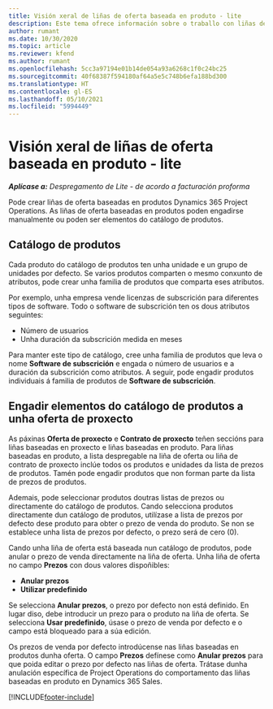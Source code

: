 ```yaml
---
title: Visión xeral de liñas de oferta baseada en produto - lite
description: Este tema ofrece información sobre o traballo con liñas de oferta baseada en produto.
author: rumant
ms.date: 10/30/2020
ms.topic: article
ms.reviewer: kfend
ms.author: rumant
ms.openlocfilehash: 5cc3a97194e01b14de054a93a6268c1f0c24bc25
ms.sourcegitcommit: 40f68387f594180af64a5e5c748b6efa188bd300
ms.translationtype: HT
ms.contentlocale: gl-ES
ms.lasthandoff: 05/10/2021
ms.locfileid: "5994449"
---
```

# <a name="product-based-quote-lines-overview---lite"></a>Visión xeral de liñas de oferta baseada en produto - lite

_**Aplícase a:** Despregamento de Lite - de acordo a facturación proforma_

Pode crear liñas de oferta baseadas en produtos Dynamics 365 Project Operations. As liñas de oferta baseadas en produtos poden engadirse manualmente ou poden ser elementos do catálogo de produtos.

## <a name="product-catalog"></a>Catálogo de produtos

Cada produto do catálogo de produtos ten unha unidade e un grupo de unidades por defecto. Se varios produtos comparten o mesmo conxunto de atributos, pode crear unha familia de produtos que comparta eses atributos. 

Por exemplo, unha empresa vende licenzas de subscrición para diferentes tipos de software. Todo o software de subscrición ten os dous atributos seguintes:

- Número de usuarios
- Unha duración da subscrición medida en meses

Para manter este tipo de catálogo, cree unha familia de produtos que leva o nome **Software de subscrición** e engada o número de usuarios e a duración da subscrición como atributos. A seguir, pode engadir produtos individuais á familia de produtos de **Software de subscrición**.

## <a name="add-product-catalog-items-to-a-project-quote"></a>Engadir elementos do catálogo de produtos a unha oferta de proxecto

As páxinas **Oferta de proxecto** e **Contrato de proxecto** teñen seccións para liñas baseadas en proxecto e liñas baseadas en produto. Para liñas baseadas en produto, a lista despregable na liña de oferta ou liña de contrato de proxecto inclúe todos os produtos e unidades da lista de prezos de produtos. Tamén pode engadir produtos que non forman parte da lista de prezos de produtos.

Ademais, pode seleccionar produtos doutras listas de prezos ou directamente do catálogo de produtos. Cando selecciona produtos directamente dun catálogo de produtos, utilízase a lista de prezos por defecto dese produto para obter o prezo de venda do produto. Se non se establece unha lista de prezos por defecto, o prezo será de cero (0).

Cando unha liña de oferta está baseada nun catálogo de produtos, pode anular o prezo de venda directamente na liña de oferta. Unha liña de oferta no campo **Prezos** con dous valores dispoñibles:

- **Anular prezos**
- **Utilizar predefinido**

Se selecciona **Anular prezos**, o prezo por defecto non está definido. En lugar diso, debe introducir un prezo para o produto na liña de oferta. Se selecciona **Usar predefinido**, úsase o prezo de venda por defecto e o campo está bloqueado para a súa edición.

Os prezos de venda por defecto introdúcense nas liñas baseadas en produtos dunha oferta. O campo **Prezos** defínese como **Anular prezos** para que poida editar o prezo por defecto nas liñas de oferta. Trátase dunha anulación específica de Project Operations do comportamento das liñas baseadas en produto en Dynamics 365 Sales.


[!INCLUDE[footer-include](../../includes/footer-banner.md)]